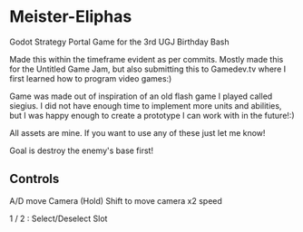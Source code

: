 # Meister-Eliphas
Godot Strategy Portal Game for the 3rd UGJ Birthday Bash

Made this within the timeframe evident as per commits. Mostly made this for the Untitled Game Jam, but also submitting this to Gamedev.tv where I first learned how to program video games:)

Game was made out of inspiration of an old flash game I played called siegius. I did not have enough time to implement more units and abilities, but I was happy
enough to create a prototype I can work with in the future!:)

All assets are mine. If you want to use any of these just let me know!

Goal is destroy the enemy's base first!

## Controls

A/D move Camera
(Hold) Shift to move camera x2 speed

1 / 2 : Select/Deselect Slot
